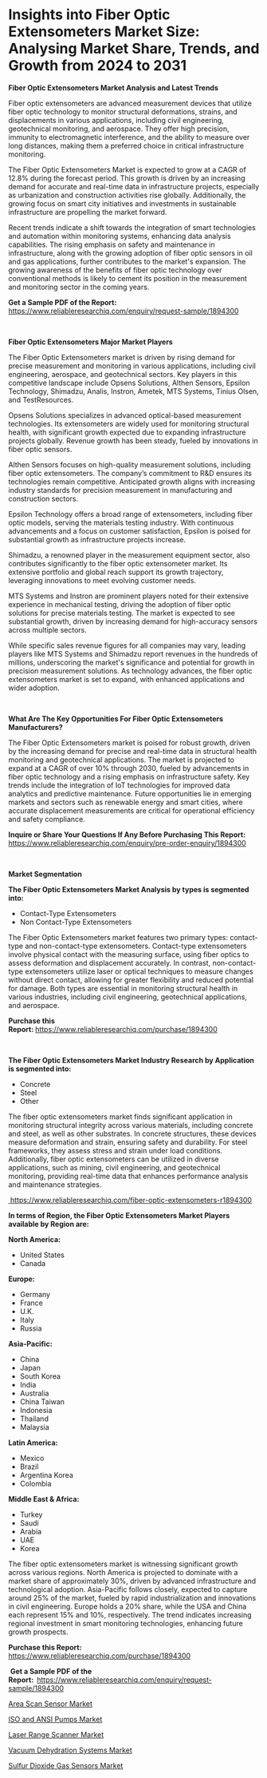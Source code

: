 <p><h1>Insights into Fiber Optic Extensometers Market Size: Analysing Market Share, Trends, and Growth from 2024 to 2031</h1></p><p><strong>Fiber Optic Extensometers Market Analysis and Latest Trends</strong></p>
<p><p>Fiber optic extensometers are advanced measurement devices that utilize fiber optic technology to monitor structural deformations, strains, and displacements in various applications, including civil engineering, geotechnical monitoring, and aerospace. They offer high precision, immunity to electromagnetic interference, and the ability to measure over long distances, making them a preferred choice in critical infrastructure monitoring.</p><p>The Fiber Optic Extensometers Market is expected to grow at a CAGR of 12.8% during the forecast period. This growth is driven by an increasing demand for accurate and real-time data in infrastructure projects, especially as urbanization and construction activities rise globally. Additionally, the growing focus on smart city initiatives and investments in sustainable infrastructure are propelling the market forward. </p><p>Recent trends indicate a shift towards the integration of smart technologies and automation within monitoring systems, enhancing data analysis capabilities. The rising emphasis on safety and maintenance in infrastructure, along with the growing adoption of fiber optic sensors in oil and gas applications, further contributes to the market's expansion. The growing awareness of the benefits of fiber optic technology over conventional methods is likely to cement its position in the measurement and monitoring sector in the coming years.</p></p>
<p><strong>Get a Sample PDF of the Report:&nbsp;</strong> <a href="https://www.reliableresearchiq.com/enquiry/request-sample/1894300?utm_campaign=104&utm_medium=2&utm_source=Github&utm_content=ia&utm_term=24102024&utm_id=fiber-optic-extensometers">https://www.reliableresearchiq.com/enquiry/request-sample/1894300</a></p>
<p>&nbsp;</p>
<p><strong>Fiber Optic Extensometers Major Market Players</strong></p>
<p><p>The Fiber Optic Extensometers market is driven by rising demand for precise measurement and monitoring in various applications, including civil engineering, aerospace, and geotechnical sectors. Key players in this competitive landscape include Opsens Solutions, Althen Sensors, Epsilon Technology, Shimadzu, Analis, Instron, Ametek, MTS Systems, Tinius Olsen, and TestResources.</p><p>Opsens Solutions specializes in advanced optical-based measurement technologies. Its extensometers are widely used for monitoring structural health, with significant growth expected due to expanding infrastructure projects globally. Revenue growth has been steady, fueled by innovations in fiber optic sensors.</p><p>Althen Sensors focuses on high-quality measurement solutions, including fiber optic extensometers. The company’s commitment to R&D ensures its technologies remain competitive. Anticipated growth aligns with increasing industry standards for precision measurement in manufacturing and construction sectors.</p><p>Epsilon Technology offers a broad range of extensometers, including fiber optic models, serving the materials testing industry. With continuous advancements and a focus on customer satisfaction, Epsilon is poised for substantial growth as infrastructure projects increase.</p><p>Shimadzu, a renowned player in the measurement equipment sector, also contributes significantly to the fiber optic extensometer market. Its extensive portfolio and global reach support its growth trajectory, leveraging innovations to meet evolving customer needs.</p><p>MTS Systems and Instron are prominent players noted for their extensive experience in mechanical testing, driving the adoption of fiber optic solutions for precise materials testing. The market is expected to see substantial growth, driven by increasing demand for high-accuracy sensors across multiple sectors.</p><p>While specific sales revenue figures for all companies may vary, leading players like MTS Systems and Shimadzu report revenues in the hundreds of millions, underscoring the market's significance and potential for growth in precision measurement solutions. As technology advances, the fiber optic extensometers market is set to expand, with enhanced applications and wider adoption.</p></p>
<p>&nbsp;</p>
<p><strong>What Are The Key Opportunities For Fiber Optic Extensometers Manufacturers?</strong></p>
<p><p>The Fiber Optic Extensometers market is poised for robust growth, driven by the increasing demand for precise and real-time data in structural health monitoring and geotechnical applications. The market is projected to expand at a CAGR of over 10% through 2030, fueled by advancements in fiber optic technology and a rising emphasis on infrastructure safety. Key trends include the integration of IoT technologies for improved data analytics and predictive maintenance. Future opportunities lie in emerging markets and sectors such as renewable energy and smart cities, where accurate displacement measurements are critical for operational efficiency and safety compliance.</p></p>
<p><strong>Inquire or Share Your Questions If Any Before Purchasing This Report:</strong> <a href="https://www.reliableresearchiq.com/enquiry/pre-order-enquiry/1894300?utm_campaign=104&utm_medium=2&utm_source=Github&utm_content=ia&utm_term=24102024&utm_id=fiber-optic-extensometers">https://www.reliableresearchiq.com/enquiry/pre-order-enquiry/1894300</a></p>
<p>&nbsp;</p>
<p><strong>Market Segmentation</strong></p>
<p><strong>The Fiber Optic Extensometers Market Analysis by types is segmented into:</strong></p>
<p><ul><li>Contact-Type Extensometers</li><li>Non Contact-Type Extensometers</li></ul></p>
<p><p>The Fiber Optic Extensometers market features two primary types: contact-type and non-contact-type extensometers. Contact-type extensometers involve physical contact with the measuring surface, using fiber optics to assess deformation and displacement accurately. In contrast, non-contact-type extensometers utilize laser or optical techniques to measure changes without direct contact, allowing for greater flexibility and reduced potential for damage. Both types are essential in monitoring structural health in various industries, including civil engineering, geotechnical applications, and aerospace.</p></p>
<p><strong>Purchase this Report:&nbsp;</strong><a href="https://www.reliableresearchiq.com/purchase/1894300?utm_campaign=104&utm_medium=2&utm_source=Github&utm_content=ia&utm_term=24102024&utm_id=fiber-optic-extensometers">https://www.reliableresearchiq.com/purchase/1894300</a></p>
<p>&nbsp;</p>
<p><strong>The Fiber Optic Extensometers Market Industry Research by Application is segmented into:</strong></p>
<p><ul><li>Concrete</li><li>Steel</li><li>Other</li></ul></p>
<p><p>The fiber optic extensometers market finds significant application in monitoring structural integrity across various materials, including concrete and steel, as well as other substrates. In concrete structures, these devices measure deformation and strain, ensuring safety and durability. For steel frameworks, they assess stress and strain under load conditions. Additionally, fiber optic extensometers can be utilized in diverse applications, such as mining, civil engineering, and geotechnical monitoring, providing real-time data that enhances performance analysis and maintenance strategies.</p></p>
<p><a href="https://www.reliableresearchiq.com/fiber-optic-extensometers-r1894300?utm_campaign=104&utm_medium=2&utm_source=Github&utm_content=ia&utm_term=24102024&utm_id=fiber-optic-extensometers">&nbsp;https://www.reliableresearchiq.com/fiber-optic-extensometers-r1894300</a></p>
<p><strong>In terms of Region, the Fiber Optic Extensometers Market Players available by Region are:</strong></p>
<p>
    <p> <strong> North America: </strong>
        <ul>
            <li>United States</li>
            <li>Canada</li>
        </ul>
        </p> 
    <p> <strong> Europe: </strong>
        <ul>
            <li>Germany</li>
            <li>France</li>
            <li>U.K.</li>
            <li>Italy</li>
            <li>Russia</li>
        </ul>
        </p> 
    <p> <strong> Asia-Pacific: </strong>
        <ul>
            <li>China</li>
            <li>Japan</li>
            <li>South Korea</li>
            <li>India</li>
            <li>Australia</li>
            <li>China Taiwan</li>
            <li>Indonesia</li>
            <li>Thailand</li>
            <li>Malaysia</li>
        </ul>
        </p> 
    <p> <strong> Latin America: </strong>
        <ul>
            <li>Mexico</li>
            <li>Brazil</li>
            <li>Argentina Korea</li>
            <li>Colombia</li>
        </ul>
        </p> 
    <p> <strong> Middle East & Africa: </strong>
        <ul>
            <li>Turkey</li>
            <li>Saudi</li>
            <li>Arabia</li>
            <li>UAE</li>
            <li>Korea</li>
        </ul>
    </p>
    </p>
<p><p>The fiber optic extensometers market is witnessing significant growth across various regions. North America is projected to dominate with a market share of approximately 30%, driven by advanced infrastructure and technological adoption. Asia-Pacific follows closely, expected to capture around 25% of the market, fueled by rapid industrialization and innovations in civil engineering. Europe holds a 20% share, while the USA and China each represent 15% and 10%, respectively. The trend indicates increasing regional investment in smart monitoring technologies, enhancing future growth prospects.</p></p>
<p><strong>Purchase this Report: </strong><a href="https://www.reliableresearchiq.com/purchase/1894300?utm_campaign=104&utm_medium=2&utm_source=Github&utm_content=ia&utm_term=24102024&utm_id=fiber-optic-extensometers">https://www.reliableresearchiq.com/purchase/1894300</a></p>
<p>&nbsp;<strong>Get a Sample PDF of the Report:&nbsp;&nbsp;</strong><a href="https://www.reliableresearchiq.com/enquiry/request-sample/1894300?utm_campaign=104&utm_medium=2&utm_source=Github&utm_content=ia&utm_term=24102024&utm_id=fiber-optic-extensometers">https://www.reliableresearchiq.com/enquiry/request-sample/1894300</a></p>
<p><strong></strong></p>
<p><p><a href="https://issuu.com/reportprime-2/docs/area-scan-sensor-market-size-2030.p_8a55d0d9e1264b?utm_campaign=104&utm_medium=2&utm_source=Github&utm_content=ia&utm_term=24102024&utm_id=fiber-optic-extensometers">Area Scan Sensor Market</a></p><p><a href="https://www.linkedin.com/pulse/iso-ansi-pumps-market-size-type-product-global-industry-analysis-upk3f?utm_campaign=104&utm_medium=2&utm_source=Github&utm_content=ia&utm_term=24102024&utm_id=fiber-optic-extensometers">ISO and ANSI Pumps Market</a></p><p><a href="https://issuu.com/reportprime-2/docs/laser-range-scanner-market-size-203_263055a64e935c?utm_campaign=104&utm_medium=2&utm_source=Github&utm_content=ia&utm_term=24102024&utm_id=fiber-optic-extensometers">Laser Range Scanner Market</a></p><p><a href="https://github.com/rozh43oreder/Market-Research-Report-List-1/blob/main/vacuum-dehydration-systems-market.md?utm_campaign=104&utm_medium=2&utm_source=Github&utm_content=ia&utm_term=24102024&utm_id=fiber-optic-extensometers">Vacuum Dehydration Systems Market</a></p><p><a href="https://github.com/halkoitweden3/Market-Research-Report-List-1/blob/main/sulfur-dioxide-gas-sensors-market.md?utm_campaign=104&utm_medium=2&utm_source=Github&utm_content=ia&utm_term=24102024&utm_id=fiber-optic-extensometers">Sulfur Dioxide Gas Sensors Market</a></p></p>